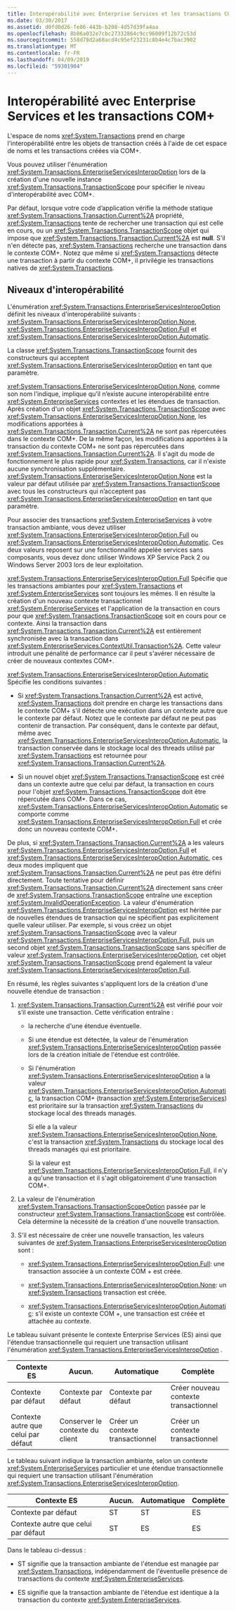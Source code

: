 ```yaml
---
title: Interopérabilité avec Enterprise Services et les transactions COM+
ms.date: 03/30/2017
ms.assetid: d0fd0d26-fe86-443b-b208-4d57d39fa4aa
ms.openlocfilehash: 8b86a032e7cbc27332864c9cc96009f12b72c53d
ms.sourcegitcommit: 558d78d2a68acd4c95ef23231c8b4e4c7bac3902
ms.translationtype: MT
ms.contentlocale: fr-FR
ms.lasthandoff: 04/09/2019
ms.locfileid: "59301904"
---
```

# <a name="interoperability-with-enterprise-services-and-com-transactions"></a>Interopérabilité avec Enterprise Services et les transactions COM+
L'espace de noms <xref:System.Transactions> prend en charge l'interopérabilité entre les objets de transaction créés à l'aide de cet espace de noms et les transactions créées via COM+.  
  
 Vous pouvez utiliser l'énumération <xref:System.Transactions.EnterpriseServicesInteropOption> lors de la création d'une nouvelle instance <xref:System.Transactions.TransactionScope> pour spécifier le niveau d'interopérabilité avec COM+.  
  
 Par défaut, lorsque votre code d’application vérifie la méthode statique <xref:System.Transactions.Transaction.Current%2A> propriété, <xref:System.Transactions> tente de rechercher une transaction qui est celle en cours, ou un <xref:System.Transactions.TransactionScope> objet qui impose que <xref:System.Transactions.Transaction.Current%2A> est **null**. S'il n'en détecte pas, <xref:System.Transactions> recherche une transaction dans le contexte COM+. Notez que même si <xref:System.Transactions> détecte une transaction à partir du contexte COM+, il privilégie les transactions natives de <xref:System.Transactions>.  
  
## <a name="interoperability-levels"></a>Niveaux d'interopérabilité  
 L'énumération <xref:System.Transactions.EnterpriseServicesInteropOption> définit les niveaux d'interopérabilité suivants : <xref:System.Transactions.EnterpriseServicesInteropOption.None>, <xref:System.Transactions.EnterpriseServicesInteropOption.Full> et <xref:System.Transactions.EnterpriseServicesInteropOption.Automatic>.  
  
 La classe <xref:System.Transactions.TransactionScope> fournit des constructeurs qui acceptent <xref:System.Transactions.EnterpriseServicesInteropOption> en tant que paramètre.  
  
 <xref:System.Transactions.EnterpriseServicesInteropOption.None>, comme son nom l’indique, implique qu’il n’existe aucune interopérabilité entre <xref:System.EnterpriseServices> contextes et les étendues de transaction. Après création d'un objet <xref:System.Transactions.TransactionScope> avec <xref:System.Transactions.EnterpriseServicesInteropOption.None>, les modifications apportées à <xref:System.Transactions.Transaction.Current%2A> ne sont pas répercutées dans le contexte COM+. De la même façon, les modifications apportées à la transaction du contexte COM+ ne sont pas répercutées dans <xref:System.Transactions.Transaction.Current%2A>. Il s'agit du mode de fonctionnement le plus rapide pour <xref:System.Transactions>, car il n'existe aucune synchronisation supplémentaire. <xref:System.Transactions.EnterpriseServicesInteropOption.None> est la valeur par défaut utilisée par <xref:System.Transactions.TransactionScope> avec tous les constructeurs qui n’acceptent pas <xref:System.Transactions.EnterpriseServicesInteropOption> en tant que paramètre.  
  
 Pour associer des transactions <xref:System.EnterpriseServices> à votre transaction ambiante, vous devez utiliser <xref:System.Transactions.EnterpriseServicesInteropOption.Full> ou <xref:System.Transactions.EnterpriseServicesInteropOption.Automatic>. Ces deux valeurs reposent sur une fonctionnalité appelée services sans composants, vous devez donc utiliser Windows XP Service Pack 2 ou Windows Server 2003 lors de leur exploitation.  
  
 <xref:System.Transactions.EnterpriseServicesInteropOption.Full> Spécifie que les transactions ambiantes pour <xref:System.Transactions> et <xref:System.EnterpriseServices> sont toujours les mêmes. Il en résulte la création d'un nouveau contexte transactionnel <xref:System.EnterpriseServices> et l'application de la transaction en cours pour que <xref:System.Transactions.TransactionScope> soit en cours pour ce contexte. Ainsi la transaction dans <xref:System.Transactions.Transaction.Current%2A> est entièrement synchronisée avec la transaction dans <xref:System.EnterpriseServices.ContextUtil.Transaction%2A>. Cette valeur introduit une pénalité de performance car il peut s'avérer nécessaire de créer de nouveaux contextes COM+.  
  
 <xref:System.Transactions.EnterpriseServicesInteropOption.Automatic> Spécifie les conditions suivantes :  
  
-   Si <xref:System.Transactions.Transaction.Current%2A> est activé, <xref:System.Transactions> doit prendre en charge les transactions dans le contexte COM+ s'il détecte une exécution dans un contexte autre que le contexte par défaut. Notez que le contexte par défaut ne peut pas contenir de transaction. Par conséquent, dans le contexte par défaut, même avec <xref:System.Transactions.EnterpriseServicesInteropOption.Automatic>, la transaction conservée dans le stockage local des threads utilisé par <xref:System.Transactions> est retournée pour <xref:System.Transactions.Transaction.Current%2A>.  
  
-   Si un nouvel objet <xref:System.Transactions.TransactionScope> est créé dans un contexte autre que celui par défaut, la transaction en cours pour l'objet <xref:System.Transactions.TransactionScope> doit être répercutée dans COM+. Dans ce cas, <xref:System.Transactions.EnterpriseServicesInteropOption.Automatic> se comporte comme <xref:System.Transactions.EnterpriseServicesInteropOption.Full> et crée donc un nouveau contexte COM+.  
  
 De plus, si <xref:System.Transactions.Transaction.Current%2A> a les valeurs <xref:System.Transactions.EnterpriseServicesInteropOption.Full> et <xref:System.Transactions.EnterpriseServicesInteropOption.Automatic>, ces deux modes impliquent que <xref:System.Transactions.Transaction.Current%2A> ne peut pas être défini directement.  Toute tentative pour définir <xref:System.Transactions.Transaction.Current%2A> directement sans créer de <xref:System.Transactions.TransactionScope> entraîne une exception <xref:System.InvalidOperationException>. La valeur d'énumération <xref:System.Transactions.EnterpriseServicesInteropOption> est héritée par de nouvelles étendues de transaction qui ne spécifient pas explicitement quelle valeur utiliser. Par exemple, si vous créez un objet <xref:System.Transactions.TransactionScope> avec la valeur <xref:System.Transactions.EnterpriseServicesInteropOption.Full>, puis un second objet <xref:System.Transactions.TransactionScope> sans spécifier de valeur <xref:System.Transactions.EnterpriseServicesInteropOption>, cet objet <xref:System.Transactions.TransactionScope> prend également la valeur <xref:System.Transactions.EnterpriseServicesInteropOption.Full>.  
  
 En résumé, les règles suivantes s'appliquent lors de la création d'une nouvelle étendue de transaction :  
  
1. <xref:System.Transactions.Transaction.Current%2A> est vérifié pour voir s’il existe une transaction. Cette vérification entraîne :  
  
    -   la recherche d'une étendue éventuelle.  
  
    -   Si une étendue est détectée, la valeur de l'énumération <xref:System.Transactions.EnterpriseServicesInteropOption> passée lors de la création initiale de l'étendue est contrôlée.  
  
    -   Si l'énumération <xref:System.Transactions.EnterpriseServicesInteropOption> a la valeur <xref:System.Transactions.EnterpriseServicesInteropOption.Automatic>, la transaction COM+ (transaction <xref:System.EnterpriseServices>) est prioritaire sur la transaction <xref:System.Transactions> du stockage local des threads managés.  
  
         Si elle a la valeur <xref:System.Transactions.EnterpriseServicesInteropOption.None>, c'est la transaction <xref:System.Transactions> du stockage local des threads managés qui est prioritaire.  
  
         Si la valeur est <xref:System.Transactions.EnterpriseServicesInteropOption.Full>, il n'y a qu'une transaction et il s'agit obligatoirement d'une transaction COM+.  
  
2. La valeur de l'énumération <xref:System.Transactions.TransactionScopeOption> passée par le constructeur <xref:System.Transactions.TransactionScope> est contrôlée. Cela détermine la nécessité de la création d'une nouvelle transaction.  
  
3. S'il est nécessaire de créer une nouvelle transaction, les valeurs suivantes de <xref:System.Transactions.EnterpriseServicesInteropOption> sont :  
  
    -   <xref:System.Transactions.EnterpriseServicesInteropOption.Full>: une transaction associée à un contexte COM + est créée.  
  
    -   <xref:System.Transactions.EnterpriseServicesInteropOption.None>: un <xref:System.Transactions> transaction est créée.  
  
    -   <xref:System.Transactions.EnterpriseServicesInteropOption.Automatic>: s’il existe un contexte COM +, une transaction est créée et attachée au contexte.  
  
 Le tableau suivant présente le contexte Enterprise Services (ES) ainsi que l'étendue transactionnelle qui requiert une transaction utilisant l'énumération <xref:System.Transactions.EnterpriseServicesInteropOption> .  
  
|Contexte ES|Aucun.|Automatique|Complète|  
|----------------|----------|---------------|----------|  
|Contexte par défaut|Contexte par défaut|Contexte par défaut|Créer nouveau <br />contexte transactionnel|  
|Contexte autre que celui par défaut|Conserver le contexte du client|Créer un contexte transactionnel|Créer un contexte transactionnel|  
  
 Le tableau suivant indique la transaction ambiante, selon un contexte <xref:System.EnterpriseServices> particulier et une étendue transactionnelle qui requiert une transaction utilisant l'énumération <xref:System.Transactions.EnterpriseServicesInteropOption>.  
  
|Contexte ES|Aucun.|Automatique|Complète|  
|----------------|----------|---------------|----------|  
|Contexte par défaut|ST|ST|ES|  
|Contexte autre que celui par défaut|ST|ES|ES|  
  
 Dans le tableau ci-dessus :  
  
-   ST signifie que la transaction ambiante de l'étendue est managée par <xref:System.Transactions>, indépendamment de l'éventuelle présence de transactions du contexte <xref:System.EnterpriseServices>.  
  
-   ES signifie que la transaction ambiante de l'étendue est identique à la transaction du contexte <xref:System.EnterpriseServices>.
